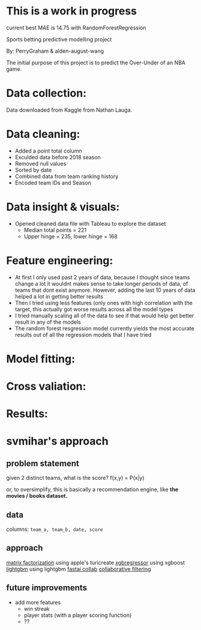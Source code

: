 
# This is a work in progress

current best MAE is 14.75 with RandomForestRegression

Sports betting predictive modelling project

By: PerryGraham & alden-august-wang

The initial purpose of this project is to predict the Over-Under of an NBA game.

# Data collection:
Data downloaded from Kaggle from Nathan Lauga.
# Data cleaning:
* Added a point total column
* Exculded data before 2018 season
* Removed null values
* Sorted by date
* Combined data from team ranking history
* Encoded team IDs and Season
# Data insight & visuals:
* Opened cleaned data file with Tableau to explore the dataset
    + Median total points = 221
    + Upper hinge = 235, lower hinge = 168
# Feature engineering:
* At first I only used past 2 years of data, because I thought since teams change a lot it wouldnt makes sense to take longer periods of data, of teams that dont exist anymore. However, adding the last 10 years of data helped a lot in getting better results
* Then I tried using less features (only ones with high correlation with the target, this actually got worse results across all the model types
* I tried manually scaling all of the data to see if that would help get better result in any of the models
* The random forest resgression model currently yields the most accurate results out of all the regression models that I have tried
# Model fitting:

# Cross valiation:

# Results:


# svmihar's approach
## problem statement
given 2 distinct teams, what is the score?
f(x,y) = P(x|y)

or, to oversimplify, this is basically a recommendation engine, like **the movies / books dataset.**

## data
columns: `team_a, team_b, date, score`

## approach
[matrix factorization](https://en.wikipedia.org/wiki/Matrix_factorization_(recommender_systems))
using apple's turicreate
[xgbregressor]()
using xgboost
[lightgbm]()
using lightgbm
[fastai collab]()
    [collaborative filtering]()


## future improvements
- add more features
    - win streak
    - player stats (with a player scoring function)
    - ??